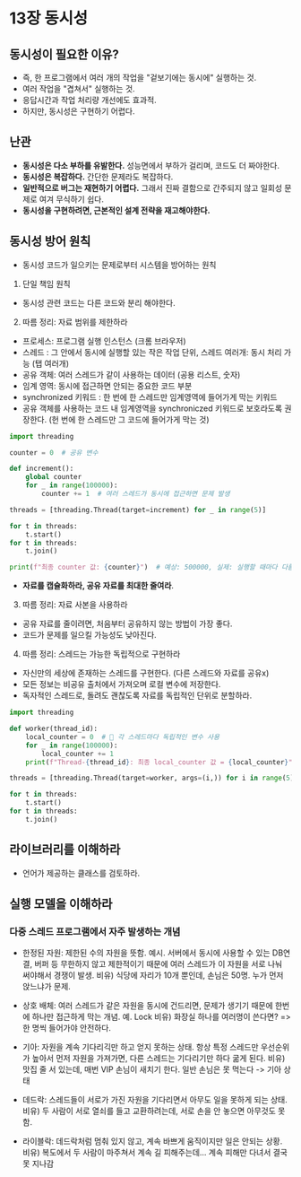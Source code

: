 # 13장 동시성 

## 동시성이 필요한 이유?
- 즉, 한 프로그램에서 여러 개의 작업을 "겉보기에는 동시에" 실행하는 것.
- 여러 작업을 "겹쳐서" 실행하는 것.
- 응답시간과 작업 처리량 개선에도 효과적.
- 하지만, 동시성은 구현하기 어렵다.
  
## 난관
- **동시성은 다소 부하를 유발한다.** 성능면에서 부하가 걸리며, 코드도 더 짜야한다.
- **동시성은 복잡하다.** 간단한 문제라도 복잡하다.
- **일반적으로 버그는 재현하기 어렵다.** 그래서 진짜 결함으로 간주되지 않고 일회성 문제로 여겨 무식하기 쉽다.
- **동시성을 구현하려면, 근본적인 설계 전략을 재고해야한다.**
  
## 동시성 방어 원칙
- 동시성 코드가 일으키는 문제로부터 시스템을 방어하는 원칙
  
1. 단일 책임 원칙
- 동시성 관련 코드는 다른 코드와 분리 해야한다.
  
2. 따름 정리: 자료 범위를 제한하라
- 프로세스: 프로그램 실행 인스턴스 (크롬 브라우저)
- 스레드 : 그 안에서 동시에 실행할 있는 작은 작업 단위, 스레드 여러개: 동시 처리 가능 (탭 여러개) 
- 공유 객체: 여러 스레드가 같이 사용하는 데이터 (공용 리스트, 숫자)
- 임계 영역: 동시에 접근하면 안되는 중요한 코드 부분
- synchronized 키워드 : 한 번에 한 스레드만 임계영역에 들어가게 막는 키워드
- 공유 객체를 사용하는 코드 내 임계영역을 synchroniczed 키워드로 보호라도록 권장한다. (헌 번에 한 스레드만 그 코드에 들어가게 막는 것)

```python
import threading

counter = 0  # 공유 변수

def increment():
    global counter
    for _ in range(100000):
        counter += 1  # 여러 스레드가 동시에 접근하면 문제 발생

threads = [threading.Thread(target=increment) for _ in range(5)]

for t in threads:
    t.start()
for t in threads:
    t.join()

print(f"최종 counter 값: {counter}")  # 예상: 500000, 실제: 실행할 때마다 다름
```
- **자료를 캡슐화하라, 공유 자료를 최대한 줄여라**.
  
3. 따름 정리: 자료 사본을 사용하라
- 공유 자료를 줄이려면, 처음부터 공유하지 않는 방법이 가장 좋다.
- 코드가 문제를 일으킬 가능성도 낮아진다.

4. 따름 정리: 스레드는 가능한 독립적으로 구현하라
- 자신만의 세상에 존재하는 스레드를 구현한다. (다른 스레드와 자료를 공유x)
- 모든 정보는 비공유 출처에서 가져오며 로컬 변수에 저장한다.
- 독자적인 스레드로, 돌려도 괜찮도록 자료를 독립적인 단위로 분할하라.
```python
import threading

def worker(thread_id):
    local_counter = 0  # 🔹 각 스레드마다 독립적인 변수 사용
    for _ in range(100000):
        local_counter += 1
    print(f"Thread-{thread_id}: 최종 local_counter 값 = {local_counter}")

threads = [threading.Thread(target=worker, args=(i,)) for i in range(5)]

for t in threads:
    t.start()
for t in threads:
    t.join()
```


## 라이브러리를 이해하라
- 언어가 제공하는 클래스를 검토하라.

## 실행 모델을 이해하라
### 다중 스레드 프로그램에서 자주 발생하는 개념 
- 한정된 자원: 제한된 수의 자원을 뜻함. 예시. 서버에서 동시에 사용할 수 있는 DB연결, 버퍼 등 무한하지 않고 제한적이기 때문에 여러 스레드가 이 자원을 서로 나눠 써야해서 경쟁이 발생.
  비유) 식당에 자리가 10개 뿐인데, 손님은 50명. 누가 먼저 앉느냐가 문제.
  
- 상호 배체: 여러 스레드가 같은 자원을 동시에 건드리면, 문제가 생기기 때문에 한번에 하나만 접근하게 막는 개념. 예. Lock
  비유) 화장실 하나를 여러명이 쓴다면? => 한 명씩 들어가야 안전하다.

- 기아: 자원을 계속 기다리긱만 하고 얻지 못하는 상태. 항상 특정 스레드만 우선순위가 높아서 먼저 자원을 가져가면, 다른 스레드는 기다리기만 하다 굶게 된다.
  비유) 맛집 줄 서 있는데, 매번 VIP 손님이 새치기 한다. 일반 손님은 못 먹는다 -> 기아 상태

- 데드락: 스레드들이 서로가 가진 자원을 기다리면서 아무도 일을 못하게 되는 상태.
  비유) 두 사람이 서로 열쇠를 들고 교환하려는데, 서로 손을 안 놓으면 아무것도 못함.

- 라이블락: 데드락처럼 멈춰 있지 않고, 계속 바쁘게 움직이지만 일은 안되는 상황.
  비유) 복도에서 두 사람이 마주쳐서 계속 길 피해주는데… 계속 피해만 다녀서 결국 못 지나감

